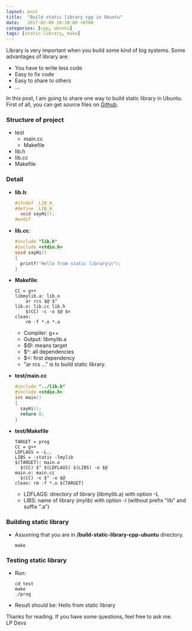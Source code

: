 ```yaml
---
layout: post
title:  "Build static library cpp in Ubuntu"
date:   2017-02-09 20:30:00 +0700
categories: [cpp, ubuntu]
tags: [static-library, make] 
---
```


Library is very important when you build some kind of big systems. Some advantages of library are:
  * You have to write less code
  * Easy to fix code
  * Easy to share to others
  * ...

In this post, I am going to share one way to build static library in Ubuntu. First of all, you can get source files on [Github](https://github.com/phamvanlam/stack-problems/tree/master/build-static-library-cpp-ubuntu).

### Structure of project
  
  * test
    * main.cc
    * Makefile
  * lib.h
  * lib.cc
  * Makefile

### Detail
  
  * **lib.h**:
    ```cpp
    #ifndef _LIB_H_
    #define _LIB_H_
      void sayHi();
    #endif
    ```
  
  * **lib.cc**:
    ```cpp
    #include "lib.h"
    #include <stdio.h>
    void sayHi()
    {
      printf("Hello from static library\n");
    }
    ```
 
  * **Makefile**:
    ```make
    CC = g++
    libmylib.a: lib.o
        ar rcs $@ $^
    lib.o: lib.cc lib.h
        $(CC) -c -o $@ $<
    clean:
        rm -f *.o *.a
    ```

    * Compiler: g++
    * Output: libmylib.a
    * $@: means target
    * $^: all dependencies
    * $<: first dependency
    * "ar rcs ..." is to build static library.
   
  * **test/main.cc**   
    ```cpp
    #include "../lib.h"
    #include <stdio.h>
    int main()
    {
      sayHi();
      return 0;
    }
    ```
   
  * **test/Makefile**
    ```make
    TARGET = prog
    CC = g++
    LDFLAGS = -L..
    LIBS = -static -lmylib
    $(TARGET): main.o 
      $(CC) $^ $(LDFLAGS) $(LIBS) -o $@
    main.o: main.cc 
      $(CC) -c $^ -o $@ 
    clean: rm -f *.o $(TARGET)
    ```

    * LDFLAGS: directory of library (libmylib.a) with option -L
    * LIBS: name of library (mylib) with option -l (without prefix "lib" and suffix ".a")

### Building static library

  * Assuming that you are in **/build-static-library-cpp-ubuntu** directory.
    ```
    make
    ```

### Testing static library

  * Run:
    ```
    cd test
    make
    ./prog
    ```

  * Result should be: Hello from static library

Thanks for reading. If you have some questions, feel free to ask me. <br/>LP Devs